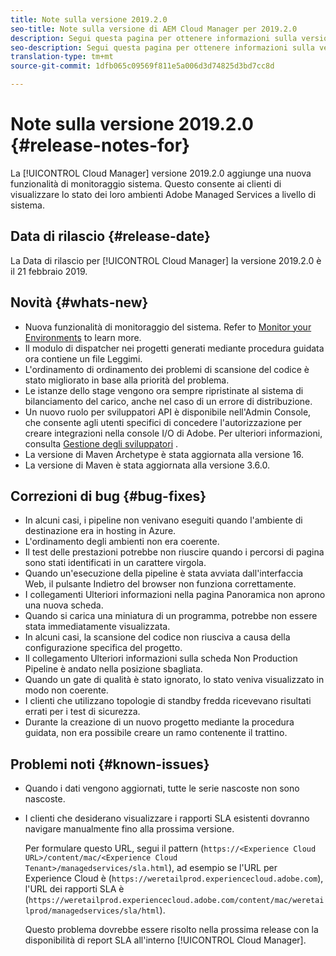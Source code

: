 ```yaml
---
title: Note sulla versione 2019.2.0
seo-title: Note sulla versione di AEM Cloud Manager per 2019.2.0
description: Segui questa pagina per ottenere informazioni sulla versione 2019.2.0 di Cloud Manager.
seo-description: Segui questa pagina per ottenere informazioni sulla versione 2019.2.0 di AEM Cloud Manager.
translation-type: tm+mt
source-git-commit: 1dfb065c09569f811e5a006d3d74825d3bd7cc8d

---
```



# Note sulla versione 2019.2.0 {#release-notes-for}

La [!UICONTROL Cloud Manager] versione 2019.2.0 aggiunge una nuova funzionalità di monitoraggio sistema. Questo consente ai clienti di visualizzare lo stato dei loro ambienti Adobe Managed Services a livello di sistema.


## Data di rilascio {#release-date}

La Data di rilascio per [!UICONTROL Cloud Manager] la versione 2019.2.0 è il 21 febbraio 2019.

## Novità {#whats-new}

* Nuova funzionalità di monitoraggio del sistema. Refer to [Monitor your Environments](monitor-your-environments.md) to learn more.
* Il modulo di dispatcher nei progetti generati mediante procedura guidata ora contiene un file Leggimi.
* L&#39;ordinamento di ordinamento dei problemi di scansione del codice è stato migliorato in base alla priorità del problema.
* Le istanze dello stage vengono ora sempre ripristinate al sistema di bilanciamento del carico, anche nel caso di un errore di distribuzione.
* Un nuovo ruolo per sviluppatori API è disponibile nell&#39;Admin Console, che consente agli utenti specifici di concedere l&#39;autorizzazione per creare integrazioni nella console I/O di Adobe. Per ulteriori informazioni, consulta [Gestione degli sviluppatori](https://www.adobe.com/go/aac_api_prod_learn) .
* La versione di Maven Archetype è stata aggiornata alla versione 16.
* La versione di Maven è stata aggiornata alla versione 3.6.0.

## Correzioni di bug {#bug-fixes}

* In alcuni casi, i pipeline non venivano eseguiti quando l&#39;ambiente di destinazione era in hosting in Azure.
* L&#39;ordinamento degli ambienti non era coerente.
* Il test delle prestazioni potrebbe non riuscire quando i percorsi di pagina sono stati identificati in un carattere virgola.
* Quando un&#39;esecuzione della pipeline è stata avviata dall&#39;interfaccia Web, il pulsante Indietro del browser non funziona correttamente.
* I collegamenti Ulteriori informazioni nella pagina Panoramica non aprono una nuova scheda.
* Quando si carica una miniatura di un programma, potrebbe non essere stata immediatamente visualizzata.
* In alcuni casi, la scansione del codice non riusciva a causa della configurazione specifica del progetto.
* Il collegamento Ulteriori informazioni sulla scheda Non Production Pipeline è andato nella posizione sbagliata.
* Quando un gate di qualità è stato ignorato, lo stato veniva visualizzato in modo non coerente.
* I clienti che utilizzano topologie di standby fredda ricevevano risultati errati per i test di sicurezza.
* Durante la creazione di un nuovo progetto mediante la procedura guidata, non era possibile creare un ramo contenente il trattino.

## Problemi noti {#known-issues}

* Quando i dati vengono aggiornati, tutte le serie nascoste non sono nascoste.
* I clienti che desiderano visualizzare i rapporti SLA esistenti dovranno navigare manualmente fino alla prossima versione.

   Per formulare questo URL, segui il pattern (`https://<Experience Cloud URL>/content/mac/<Experience Cloud Tenant>/managedservices/sla.html`), ad esempio se l&#39;URL per Experience Cloud è (`https://weretailprod.experiencecloud.adobe.com`), l&#39;URL dei rapporti SLA è (`https://weretailprod.experiencecloud.adobe.com/content/mac/weretailprod/managedservices/sla/html`).

   Questo problema dovrebbe essere risolto nella prossima release con la disponibilità di report SLA all&#39;interno [!UICONTROL Cloud Manager].
